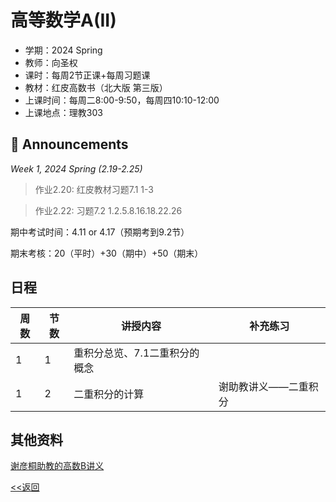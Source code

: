 # 高等数学A(II)

* 学期：2024 Spring
* 教师：向圣权
* 课时：每周2节正课+每周习题课
* 教材：红皮高数书（北大版 第三版）
* 上课时间：每周二8:00-9:50，每周四10:10-12:00
* 上课地点：理教303

## 📢 Announcements

*Week 1, 2024 Spring (2.19-2.25)*

> 作业2.20: 红皮教材习题7.1 1-3

> 作业2.22: 习题7.2 1.2.5.8.16.18.22.26

期中考试时间：4.11 or 4.17（预期考到9.2节）

期末考核：20（平时）+30（期中）+50（期末）

## 日程

| 周数 |节数| 讲授内容 | 补充练习 |
| ---- |----| -------- | -------- |
|1|1|重积分总览、7.1二重积分的概念||
|1|2|二重积分的计算|谢助教讲义——二重积分|

## 其他资料

[谢彦桐助教的高数B讲义](https://darkoxie.github.io)

[<<返回](university_courses)
